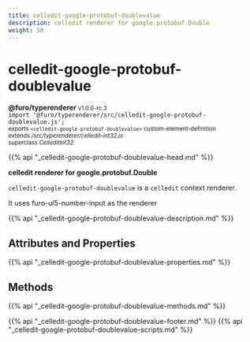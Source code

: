 ```yaml
---
title: celledit-google-protobuf-doublevalue
description: celledit renderer for google.protobuf.Double
weight: 50
---
```


# celledit-google-protobuf-doublevalue
**@furo/typerenderer** <small>v1.0.0-rc.3</small>
<br>`import '@furo/typerenderer/src/celledit-google-protobuf-doublevalue.js';`<small>
<br>exports `<celledit-google-protobuf-doublevalue>` custom-element-definition
<br>extends */src/typerenderer/celledit-int32.js*
<br>superclass *CelleditInt32*</small>

{{% api "_celledit-google-protobuf-doublevalue-head.md" %}}

**celledit renderer for google.protobuf.Double**

`celledit-google-protobuf-doublevalue` is a `celledit` context renderer.

It uses furo-ui5-number-input as the renderer

{{% api "_celledit-google-protobuf-doublevalue-description.md" %}}


## Attributes and Properties
{{% api "_celledit-google-protobuf-doublevalue-properties.md" %}}



## Methods
{{% api "_celledit-google-protobuf-doublevalue-methods.md" %}}





{{% api "_celledit-google-protobuf-doublevalue-footer.md" %}}
{{% api "_celledit-google-protobuf-doublevalue-scripts.md" %}}
